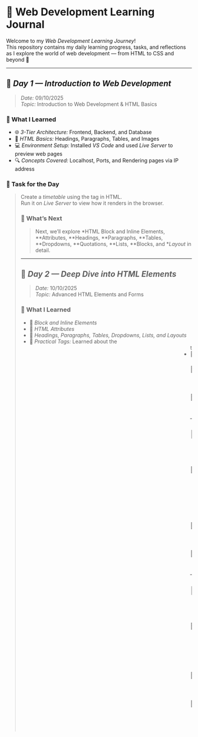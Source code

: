 # 🧠 Web Development Learning Journal

Welcome to my *Web Development Learning Journey*!  
This repository contains my daily learning progress, tasks, and reflections as I explore the world of web development — from HTML to CSS and beyond 🚀

---

## 📅 *Day 1 — Introduction to Web Development*

> *Date:* 09/10/2025  
> *Topic:* Introduction to Web Development & HTML Basics

### 🧩 What I Learned

- 🌐 *3-Tier Architecture:* Frontend, Backend, and Database
- 🧱 *HTML Basics:* Headings, Paragraphs, Tables, and Images
- 💻 *Environment Setup:* Installed *VS Code* and used *Live Server* to preview web pages
- 🔍 *Concepts Covered:* Localhost, Ports, and Rendering pages via IP address

### 🧪 Task for the Day

> Create a *timetable* using the <table> tag in HTML.  
> Run it on *Live Server* to view how it renders in the browser.

### 🧭 What’s Next

> Next, we’ll explore *HTML Block and Inline Elements, **Attributes, **Headings, **Paragraphs, **Tables, **Dropdowns, **Quotations, **Lists, **Blocks, and **Layout* in detail.

---

## 📅 *Day 2 — Deep Dive into HTML Elements*

> *Date:* 10/10/2025  
> *Topic:* Advanced HTML Elements and Forms

### 🧩 What I Learned

- 🔹 *Block and Inline Elements*
- 🔹 *HTML Attributes*
- 🔹 *Headings, Paragraphs, Tables, Dropdowns, Lists, and Layouts*
- 🏃 *Practical Tags:* Learned about the <marquee> tag
- 🧾 *HTML Forms:* Explored different input types for collecting user data

### 🎯 Task for the Day

> Create an *HTML form* using various input types such as text, email, password, radio buttons, and checkboxes.

### 🧭 What’s Next

> Next, we’ll begin *CSS*, learning how to style web pages and improve the look and feel of HTML elements.

---

## 📅 *Day 3 — Introduction to CSS*

> *Date:* 11/10/2025  
> *Topic:* Introduction to CSS & Styling Basics

### 🧩 What I Learned

- 🎨 *CSS Basics:* Syntax, Structure, and Application Methods (Inline, Internal, External)
- 🧭 *Selectors & Colors:* Learned how to style elements using different types of selectors and color properties
- 📦 *Box Model:* Understood *margin, **padding, **border, and **content* relationships
- 🧱 *Display & Layout:* Explored inline, block, and inline-block elements
- ⚙ *Positioning:* Learned about *relative, **absolute, and **fixed* positioning concepts

### 🧪 Task for the Day

> Design a simple *webpage* using *internal* and *external CSS*, applying background colors, margins, padding, and element positioning.

### 🧭 What’s Next

> Next, we’ll learn about *Flexbox* and *Grid* for advanced layouts and responsive designs.

---

## 📅 *Day 4 — Flexbox, Grid & Advanced CSS*

> *Date:* 12/10/2025  
> *Topic:* CSS Flexbox, Grid & Visual Enhancements

### 🧩 What I Learned

- 🧱 *Flexbox & Grid:* Revised layout systems for efficient page structure
- 📦 *Box Model (Advanced):* Practiced with borders, padding, height, and width adjustments
- 🌈 *Visual Styling:* Applied *gradients, **shadows, and **transformations* for better UI aesthetics
- 🎯 *Selectors:* Explored *combinators* and *pseudo-classes* for targeted styling

### 🧪 Task for the Day

> Design a *simple Calculator Layout* using *CSS Grid*, implementing gradients and box shadows to enhance the UI.

### 🧭 What’s Next

> Next, we’ll explore *Responsive Design* techniques and start learning about *CSS Media Queries* and *Transitions/Animations*.